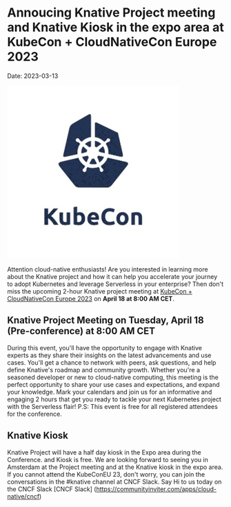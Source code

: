 # Annoucing Knative Project meeting and Knative Kiosk in the expo area at KubeCon + CloudNativeCon Europe 2023
Date: 2023-03-13

![image](images/kubecon.jpg)

Attention cloud-native enthusiasts! Are you interested in learning more about the Knative project and how it can help you accelerate your journey to adopt Kubernetes and leverage Serverless in your enterprise? Then don't miss the upcoming 2-hour Knative project meeting at [KubeCon + CloudNativeCon Europe 2023](https://events.linuxfoundation.org/kubecon-cloudnativecon-europe/) on **April 18 at 8:00 AM CET**.

## Knative Project Meeting on Tuesday, April 18 (Pre-conference) at 8:00 AM CET
During this event, you'll have the opportunity to engage with Knative experts as they share their insights on the latest advancements and use cases. You'll get a chance to network with peers, ask questions, and  help define Knative's roadmap and community growth.
Whether you're a seasoned developer or new to cloud-native computing, this meeting is the perfect opportunity to share your use cases and expectations, and expand your knowledge. Mark your calendars and join us for an informative and engaging 2 hours that get you ready to tackle your next Kubernetes project with the Serverless flair!
P.S: This event is free for all registered attendees for the conference.

## Knative Kiosk
Knative Project will have a half day kiosk in the Expo area during the Conference.  and Kiosk is free. We are looking forward to seeing you in Amsterdam at the Project meeting and at the Knative kiosk in the expo area.
If you cannot attend the KubeConEU 23, don't worry, you can join the conversations in the #knative channel at CNCF Slack. Say Hi to us today on the CNCF Slack [CNCF Slack] (https://communityinviter.com/apps/cloud-native/cncf)
